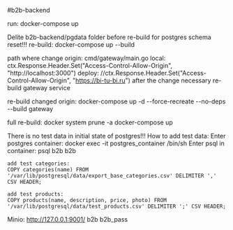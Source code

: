 #b2b-backend

run:           docker-compose up

Delite b2b-backend/pgdata folder before re-build for postgres schema reset!!!
re-build:                 docker-compose up --build

path where change origin: cmd/gateway/main.go
	local: ctx.Response.Header.Set("Access-Control-Allow-Origin", "http://localhost:3000")
	deploy: //ctx.Response.Header.Set("Access-Control-Allow-Origin", "https://bi-tu-bi.ru")
    after the change necessary re-build gateway service 

re-build changed origin:  docker-compose up -d --force-recreate --no-deps --build gateway

full re-build: docker system prune -a
               docker-compose up 


There is no test data in initial state of postgres!!!
How to add test data:
    Enter postgres container: docker exec -it postgres_container /bin/sh
    Enter psql in container: psql b2b b2b

    add test categories: 
    COPY categories(name) FROM '/var/lib/postgresql/data/export_base_categories.csv' DELIMITER ',' CSV HEADER;

    add test products: 
    COPY products(name, description, price, photo) FROM '/var/lib/postgresql/data/test_products.csv' DELIMITER ';' CSV HEADER;

Minio:
    http://127.0.0.1:9001/
    b2b
    b2b_pass